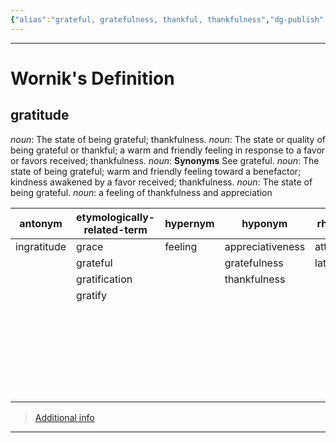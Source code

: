```yaml
---
{"alias":"grateful, gratefulness, thankful, thankfulness","dg-publish":true,"permalink":"/cards/related-concepts-and-theories/gratitude/","dgPassFrontmatter":true,"noteIcon":"1","created":"2023-05-10T21:23:57.632+02:00","updated":"2023-05-10T21:25:07.879+02:00"}
---
```


---
# Wornik's Definition
## gratitude
*noun*: The state of being grateful; thankfulness.
*noun*: The state or quality of being grateful or thankful; a warm and friendly feeling in response to a favor or favors received; thankfulness.
*noun*: <strong>Synonyms</strong> See <internalXref urlencoded="grateful">grateful</internalXref>.
*noun*: The state of being grateful; warm and friendly feeling toward a benefactor; kindness awakened by a favor received; thankfulness.
*noun*: The state of being <xref>grateful</xref>.
*noun*: a feeling of thankfulness and appreciation

| antonym |etymologically-related-term |hypernym |hyponym |rhyme |same-context |synonym |
| --- | --- | --- | --- | --- | --- | --- |
| ingratitude | grace | feeling | appreciativeness | attitude | admiration | appreciation |
|  | grateful |  | gratefulness | latitude | appreciation | gratefulness |
|  | gratification |  | thankfulness |  | awe | thankfulness |
|  | gratify |  |  |  | enthusiasm |  |
|  |  |  |  |  | grief |  |
|  |  |  |  |  | humility |  |
|  |  |  |  |  | pity |  |
|  |  |  |  |  | sadness |  |
|  |  |  |  |  | satisfaction |  |
|  |  |  |  |  | tenderness |  |

> [Additional info](https://www.wordnik.com/words/gratitude)
---